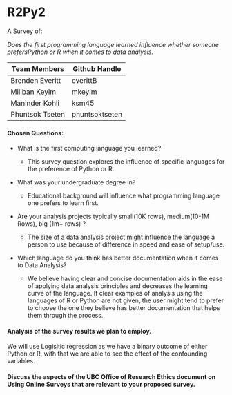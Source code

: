 # R2Py2

A Survey of:

_Does the first programming language learned influence whether someone prefersPython or R when it comes to data analysis._

| Team Members | Github Handle |
|--------------|---------------|
| Brenden Everitt | everittB |
| Miliban Keyim | mkeyim |
| Maninder Kohli | ksm45 |
| Phuntsok Tseten | phuntsoktseten |


#### Chosen Questions:

* What is the first computing language you learned?
  -  This survey question explores the influence of specific languages for the preference of Python or R.

* What was your undergraduate degree in? 
  - Educational background will influence what programming language one prefers to learn first.

* Are your analysis projects typically small(10K rows), medium(10-1M Rows), big (1m+ rows) ?
  - The size of a data analysis project might influence the language a person to use because of difference in speed and ease of setup/use.
  
* Which language do you think has better documentation when it comes to Data Analysis?
  - We believe having clear and concise documentation aids in the ease of applying data analysis principles and decreases the learning curve of the language. If clear examples of analysis using the languages of R or Python are not given, the user might tend to prefer to choose the one they believe has better documentation that helps them through the process.  

#### Analysis of the survey results we plan to employ.

We will use Logisitic regression as we have a binary outcome of either Python or R, with that we are able to see the effect of the confounding variables. 

#### Discuss the aspects of the UBC Office of Research Ethics document on Using Online Surveys that are relevant to your proposed survey.


